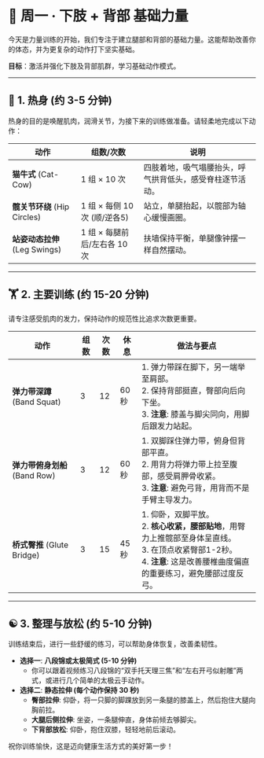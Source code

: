 # 🤸 周一 · 下肢 + 背部 基础力量

今天是力量训练的开始，我们专注于建立腿部和背部的基础力量。这能帮助改善你的体态，并为更复杂的动作打下坚实基础。

**目标**：激活并强化下肢及背部肌群，学习基础动作模式。

---

## 🧘 1. 热身 (约 3-5 分钟)

热身的目的是唤醒肌肉，润滑关节，为接下来的训练做准备。请轻柔地完成以下动作：

| 动作                      | 组数/次数                   | 说明                                                 |
| ------------------------- | --------------------------- | ---------------------------------------------------- |
| **猫牛式** (Cat-Cow)      | 1 组 × 10 次                | 四肢着地，吸气塌腰抬头，呼气拱背低头，感受脊柱逐节活动。 |
| **髋关节环绕** (Hip Circles) | 1 组 × 每侧 10 次 (顺/逆各5) | 站立，单腿抬起，以髋部为轴心缓慢画圈。               |
| **站姿动态拉伸** (Leg Swings) | 1 组 × 每腿前后/左右各 10 次 | 扶墙保持平衡，单腿像钟摆一样自然摆动。                 |

---

## 🏋️ 2. 主要训练 (约 15-20 分钟)

请专注感受肌肉的发力，保持动作的规范性比追求次数更重要。

| 动作                            | 组数 | 次数 | 休息 | 做法与要点                                                                                                                                                             |
| ------------------------------- | ---- | ---- | ---- | ---------------------------------------------------------------------------------------------------------------------------------------------------------------------- |
| **弹力带深蹲** (Band Squat)     | 3    | 12   | 60秒 | 1. 弹力带踩在脚下，另一端举至肩部。<br>2. 保持背部挺直，臀部向后向下坐。<br>3. **注意**: 膝盖与脚尖同向，用脚后跟发力站起。                                           |
| **弹力带俯身划船** (Band Row) | 3    | 12   | 60秒 | 1. 双脚踩住弹力带，俯身但背部平直。<br>2. 用背力将弹力带上拉至腹部，感受肩胛骨收紧。<br>3. **注意**: 避免弓背，用背而不是手臂主导发力。                                   |
| **桥式臀推** (Glute Bridge)     | 3    | 15   | 45秒 | 1. 仰卧，双脚平放。<br>2. **核心收紧，腰部贴地**，用臀力上推髋部至身体呈直线。<br>3. 在顶点收紧臀部1-2秒。<br>4. **注意**: 这是改善腰椎曲度偏直的重要练习，避免腰部过度反弓。 |

---

## ☯️ 3. 整理与放松 (约 5-10 分钟)

训练结束后，进行一些舒缓的练习，可以帮助身体恢复，改善柔韧性。

- **选择一**: **八段锦或太极简式 (5-10 分钟)**
  - 你可以跟着视频练习八段锦的“双手托天理三焦”和“左右开弓似射雕”两式，或进行几个简单的太极云手动作。
- **选择二**: **静态拉伸 (每个动作保持 30 秒)**
  - **臀部拉伸**: 仰卧，将一只脚的脚踝放到另一条腿的膝盖上，然后抱住大腿向胸前拉。
  - **大腿后侧拉伸**: 坐姿，一条腿伸直，身体前倾去够脚尖。
  - **下背部放松**: 仰卧，抱住双膝，轻轻地前后滚动。

祝你训练愉快，这是迈向健康生活方式的美好第一步！ 